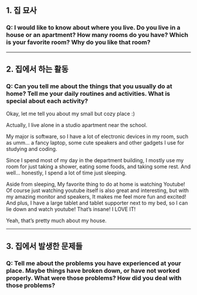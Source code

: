 ## 1. 집 묘사
### Q: I would like to know about where you live. Do you live in a house or an apartment? How many rooms do you have? Which is your favorite room? Why do you like that room?

---
## 2. 집에서 하는 활동
### Q: Can you tell me about the things that you usually do at home? Tell me your daily routines and activities. What is special about each activity?

Okay, let me tell you about my small but cozy place :)

Actually, I live alone in a studio apartment near the school.

My major is software, so I have a lot of electronic devices in my room, such as umm… a fancy laptop, some cute speakers and other gadgets I use for studying and coding.

Since I spend most of my day in the department building, I mostly use my room for just taking a shower, eating some foods, and taking some rest. And well… honestly, I spend a lot of time just sleeping.  
  
Aside from sleeping, My favorite thing to do at home is watching Youtube! Of course just watching youtube itself is also great and interesting, but with my amazing monitor and speakers, It makes me feel more fun and excited! And plus, I have a large tablet and tablet supporter next to my bed, so I can lie down and watch youtube! That’s insane! I LOVE IT!

Yeah, that’s pretty much about my house.

---
## 3. 집에서 발생한 문제들
### Q: Tell me about the problems you have experienced at your place. Maybe things have broken down, or have not worked properly. What were those problems? How did you deal with those problems?